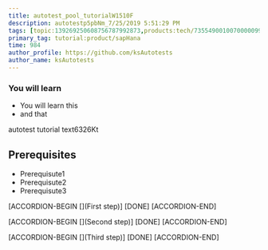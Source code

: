 ```yaml
---
title: autotest_pool_tutorialW1510F
description: autotestp5pbNm_7/25/2019 5:51:29 PM
tags: [topic:139269250608756787992873,products:tech/73554900100700000996,tutorial:experience/advanced]
primary_tag: tutorial:product/sapHana
time: 984
author_profile: https://github.com/ksAutotests
author_name: ksAutotests
---
```

### You will learn
- You will learn this
- and that

autotest tutorial text6326Kt

## Prerequisites
- Prerequisute1
- Prerequisute2
- Prerequisute3

[ACCORDION-BEGIN [](First step)]
[DONE]
[ACCORDION-END]

[ACCORDION-BEGIN [](Second step)]
[DONE]
[ACCORDION-END]

[ACCORDION-BEGIN [](Third step)]
[DONE]
[ACCORDION-END]

